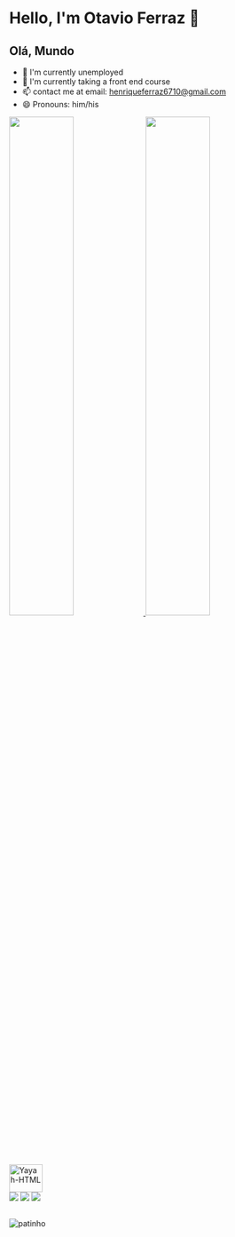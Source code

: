 # Hello, I'm Otavio Ferraz 👋

## Olá, Mundo 

- 🔭 I'm currently unemployed 
- 🌱 I'm currently taking a front end course
- 📫 contact me at email: henriqueferraz6710@gmail.com 
- 😄 Pronouns: him/his

 <div>
  <a href="https://github.com/OtavioHFerraz">
  <img width="48%" src ="https://github-readme-stats.vercel.app/api?username=OtavioHFerraz&show_icons=true&theme=dracula&include_all_commits=true&count_private=true">
  <img width="48%" src ="https://github-readme-stats.vercel.app/api/top-langs/?username=OtavioHFerraz&layout=compact&langs_count=16&theme=dracula">
 </div>
  
  <div style="display: inline_block"><br>
  <img align="center" alt="Yayah-HTML" height="50" width="60" src="https://cdn.jsdelivr.net/gh/devicons/devicon/icons/html5/html5-original-wordmark.svg" />          
 </div
##

<div> 
  <a href="https://instagram.com/Otavix__" target="_blank"><img src="https://img.shields.io/badge/-Instagram-%23E4405F?style=for-the-badge&logo=instagram&logoColor=white" target="_blank"></a>
 	<a href="https://www.twitch.tv/FXg4mer" target="_blank"><img src="https://img.shields.io/badge/Twitch-9146FF?style=for-the-badge&logo=twitch&logoColor=white" target="_blank"></a>
  <a href = "mailto:henriqueferraz6710@gmail.com"><img src="https://img.shields.io/badge/-Gmail-%23333?style=for-the-badge&logo=gmail&logoColor=white" target="_blank"></a> 
</div>
 
##
 

  ![patinho](https://user-images.githubusercontent.com/127332956/223829468-6178fb0c-3c99-49d4-9fa6-41d0531855ff.gif)

  
